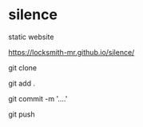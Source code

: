 # silence
static website


https://locksmith-mr.github.io/silence/

git clone

git add .

git commit -m '....'

git push